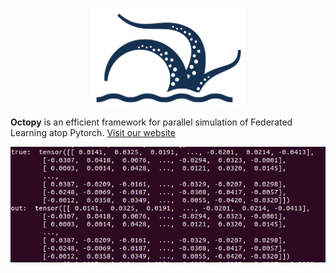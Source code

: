 <p align="center">
<img src="./docs/figures/LOGO.png" alt="alt text" width="250">
</p>


**Octopy** is an efficient framework for parallel simulation of Federated Learning atop Pytorch.
<a href="https://www.meng-dong.me/Octopy/">Visit our website</a>

<p align="center">
<img src="./docs/figures/verf.png" alt="alt text" width="2500">
</p>
